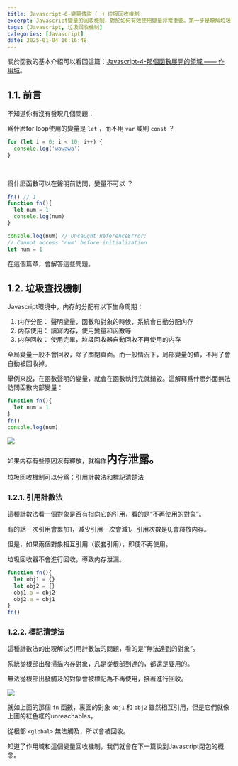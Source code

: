 ```yaml
---
title: Javascript-6-變量傳説（一）垃圾回收機制
excerpt: Javascript變量的回收機制，對於如何有效使用變量非常重要。第一步是瞭解垃圾回收機制。
tags: [Javascript, 垃圾回收機制] 
categories: [Javascript]
date: 2025-01-04 16:16:48
---
```


關於函數的基本介紹可以看回這篇：[Javascript-4-那個函數展開的領域 —— 作用域](https://wooiseong.vercel.app/2025/01/02/JS-4-scope/)。

## 1.1. 前言
不知道你有沒有發現几個問題：

爲什麽for loop使用的變量是 `let` ，而不用 `var` 或則 `const` ？

```javascript
for (let i = 0; i < 10; i++) {
  console.log('wawawa')
}
```
<br>

爲什麽函數可以在聲明前訪問，變量不可以 ？
```javascript
fn() // 1
function fn(){
  let num = 1
  console.log(num) 
}

console.log(num) // Uncaught ReferenceError: 
// Cannot access 'num' before initialization
let num = 1
```

在這個篇章，會解答這些問題。

## 1.2. 垃圾查找機制
Javascript環境中，内存的分配有以下生命周期：
1. 内存分配： 聲明變量，函數和對象的時候，系統會自動分配内存
2. 内存使用： 讀寫内存，使用變量和函數等
3. 内存回收： 使用完畢，垃圾回收器自動回收不再使用的内存

全局變量一般不會回收，除了關閉頁面。而一般情況下，局部變量的值，不用了會自動被回收掉。

舉例來説，在函數聲明的變量，就會在函數執行完就銷毀。這解釋爲什麽外面無法訪問函數内部變量：
```javascript
function fn(){
  let num = 1
}
fn()
console.log(num)
```
![](/img/JS/JS-4-2.png)  

如果内存有些原因沒有釋放，就稱作<font size="5">**内存泄露。**</font>

垃圾回收機制可以分爲：引用計數法和標記清楚法

### 1.2.1. 引用計數法
這種計數法看一個對象是否有指向它的引用，看的是“不再使用的對象”。

有的話一次引用會累加1，減少引用一次會減1。引用次數是0,會釋放内存。

但是，如果兩個對象相互引用（嵌套引用），即便不再使用。

垃圾回收器不會進行回收，導致内存泄漏。
```javascript
function fn(){
  let obj1 = {}
  let obj2 = {}
  obj1.a = obj2
  obj2.a = obj1
}
fn()
```


### 1.2.2. 標記清楚法
這種計數法的出現解決引用計數法的問題，看的是“無法達到的對象”。

系統從根部出發掃描内存對象，凡是從根部到達的，都還是要用的。

無法從根部出發觸及的對象會被標記為不再使用，接著進行回收。

![](/img/JS/JS-6-1.png)  

就如上面的那個 `fn` 函數，裏面的對象 `obj1` 和 `obj2` 雖然相互引用，但是它們就像上圖的紅色框的unreachables，

從根部 `<global>` 無法觸及，所以會被回收。
<br>

知道了作用域和這個變量回收機制，我們就會在下一篇說到Javascript閉包的概念。
<br>